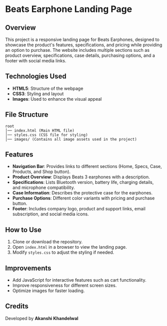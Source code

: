 # Beats Earphone Landing Page

## Overview
This project is a responsive landing page for Beats Earphones, designed to showcase the product's features, specifications, and pricing while providing an option to purchase. The website includes multiple sections such as product overview, specifications, case details, purchasing options, and a footer with social media links.

## Technologies Used
- **HTML5**: Structure of the webpage
- **CSS3**: Styling and layout
- **Images**: Used to enhance the visual appeal

## File Structure
```
root
│── index.html (Main HTML file)
│── styles.css (CSS file for styling)
│── images/ (Contains all image assets used in the project)
```

## Features
- **Navigation Bar**: Provides links to different sections (Home, Specs, Case, Products, and Shop button).
- **Product Overview**: Displays Beats 3 earphones with a description.
- **Specifications**: Lists Bluetooth version, battery life, charging details, and microphone compatibility.
- **Case Information**: Describes the protective case for the earphones.
- **Purchase Options**: Different color variants with pricing and purchase button.
- **Footer**: Includes company logo, product and support links, email subscription, and social media icons.

## How to Use
1. Clone or download the repository.
2. Open `index.html` in a browser to view the landing page.
3. Modify `styles.css` to adjust the styling if needed.

## Improvements
- Add JavaScript for interactive features such as cart functionality.
- Improve responsiveness for different screen sizes.
- Optimize images for faster loading.

## Credits
Developed by **Akanshi Khandelwal**

